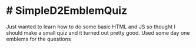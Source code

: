 # # SimpleD2EmblemQuiz

Just wanted to learn how to do some basic HTML and JS so thought I should make a small quiz and it turned out pretty good.
Used some day one emblems for the questions

